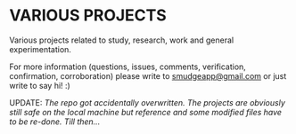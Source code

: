 # VARIOUS PROJECTS

Various projects related to study, research, work and general experimentation.

For more information (questions, issues, comments, verification, confirmation, corroboration) please write to smudgeapp@gmail.com or just write to say hi! :)



UPDATE: *The repo got accidentally overwritten. The projects are obviously still safe on the local machine but reference and some modified files have to be re-done. Till then...*

